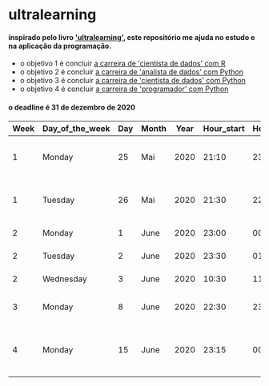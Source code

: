 # ultralearning

#### inspirado pelo livro ['ultralearning'](https://www.amazon.com.br/Ultralearning-Master-Outsmart-Competition-Accelerate/dp/006285268X), este repositório me ajuda no estudo e na aplicação da programação.     

- o objetivo 1 é concluir [a carreira de 'cientista de dados' com R](https://learn.datacamp.com/career-tracks/data-scientist-with-r)      
- o objetivo 2 é concluir [a carreira de 'analista de dados' com Python](https://learn.datacamp.com/career-tracks/data-analyst-with-python)       
- o objetivo 3 é concluir [a carreira de 'cientista de dados' com Python](https://learn.datacamp.com/career-tracks/data-scientist-with-python)        
- o objetivo 4 é concluir [a carreira de 'programador' com Python](https://learn.datacamp.com/career-tracks/python-programmer)        

#### o deadline é 31 de dezembro de 2020
  
| Week | Day_of_the_week | Day | Month | Year | Hour_start | Hour_end  |  Language   |    Topic    |  Certificate  |
|------|-----------------|-----|-------|------|------------|-----------|-------------|-------------|---------------|
|  1   |      Monday     |  25 | Mai   | 2020 |    21:10   |   23:10   |    Python   |Introduction to Data Science in Python|  [PDF_file](https://github.com/gabrielacaesar/blogdown2/blob/master/static/Introduction-to-Data-Science-in-Python.pdf)
|  1   |      Tuesday    |  26 | Mai   | 2020 |    21:30   |   22:00   |    Python   | Data Types for Data Science in Python|  x
|  2   |      Monday     |  1  | June  | 2020 |    23:00   |   00:15   |    Python   |          Intermediate Python         |  x
|  2   |      Tuesday    |  2  | June  | 2020 |    23:30   |   01:00   |    Python   |          Intermediate Python         |  x
|  2   |      Wednesday  |  3  | June  | 2020 |    10:30   |   11:10   |    Python   |          Intermediate Python         |  [PDF file](https://github.com/gabrielacaesar/blogdown2/blob/master/static/Intermediate-Python-gabriela-caesar.pdf)
|  3   |      Monday     |  8  | June  | 2020 |    22:30   |   23:15   |    Python   |          Data manipulation with Pandas | x
|  4   |      Monday     |  15  | June  | 2020 |    23:15   |   00:00   |     R      | Building web applications with Shiny in R | x

